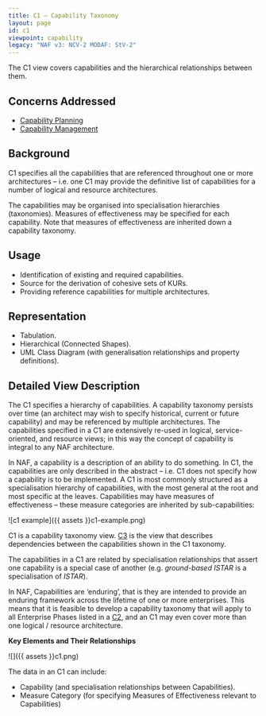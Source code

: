 ```yaml
---
title: C1 – Capability Taxonomy
layout: page
id: c1
viewpoint: capability
legacy: "NAF v3: NCV-2 MODAF: StV-2"
---
```



The C1 view covers capabilities and the hierarchical relationships
between them.

## Concerns Addressed

-   [Capability Planning](/glossary/capability-planning/)
-   [Capability Management](/glossary/capability-management/)

## Background


C1 specifies all the capabilities that are referenced throughout one or
more architectures – i.e. one C1 may provide the definitive list of
capabilities for a number of logical and resource architectures.

The capabilities may be organised into specialisation hierarchies
(taxonomies). Measures of effectiveness may be specified for each
capability. Note that measures of effectiveness are inherited down a
capability taxonomy.


## Usage

-   Identification of existing and required capabilities.
-   Source for the derivation of cohesive sets of KURs.
-   Providing reference capabilities for multiple architectures.

## Representation

-   Tabulation.
-   Hierarchical (Connected Shapes).
-   UML Class Diagram (with generalisation relationships and property
    definitions).


## Detailed View Description

The C1 specifies a hierarchy of capabilities. A capability taxonomy
persists over time (an architect may wish to specify historical, current
or future capability) and may be referenced by multiple architectures.
The capabilities specified in a C1 are extensively re-used in logical,
service-oriented, and resource views; in this way the concept of
capability is integral to any NAF architecture.

In NAF, a capability is a description of an ability to do something. In
C1, the capabilities are only described in the abstract – i.e. C1 does
not specify how a capability is to be implemented. A C1 is most commonly
structured as a specialisation hierarchy of capabilities, with the most
general at the root and most specific at the leaves. Capabilities may
have measures of effectiveness – these measure categories are inherited
by sub-capabilities:

![c1 example]({{ assets }}c1-example.png)

C1 is a capability taxonomy view. [C3](c3.html) is the view that describes
dependencies between the capabilities shown in the C1 taxonomy.

The capabilities in a C1 are related by specialisation relationships
that assert one capability is a special case of another (e.g.
*ground-based ISTAR* is a specialisation of *ISTAR*).

In NAF, Capabilities are ‘enduring’, that is they are intended to
provide an enduring framework across the lifetime of one or more
enterprises. This means that it is feasible to develop a capability
taxonomy that will apply to all Enterprise Phases listed in a [C2](c2.html),
and an C1 may even cover more than one logical / resource architecture.

**Key Elements and Their Relationships**

![]({{ assets }}c1.png)

The data in an C1 can include:

-   Capability (and specialisation relationships between Capabilities).
-   Measure Category (for specifying Measures of Effectiveness relevant
    to Capabilities)
